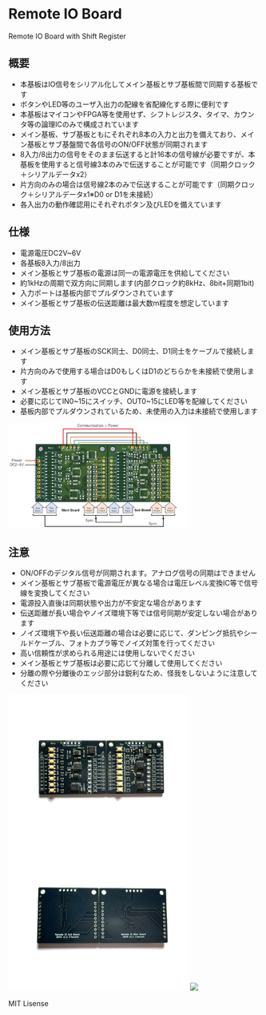 # Remote IO Board
Remote IO Board with Shift Register 


## 概要 
  * 本基板はIO信号をシリアル化してメイン基板とサブ基板間で同期する基板です  
  * ボタンやLED等のユーザ入出力の配線を省配線化する際に便利です  
  * 本基板はマイコンやFPGA等を使用せず、シフトレジスタ、タイマ、カウンタ等の論理ICのみで構成されています  
  * メイン基板、サブ基板ともにそれぞれ8本の入力と出力を備えており、メイン基板とサブ基盤間で各信号のON/OFF状態が同期されます  
  * 8入力/8出力の信号をそのまま伝送すると計16本の信号線が必要ですが、本基板を使用すると信号線3本のみで伝送することが可能です（同期クロック＋シリアルデータx2）  
  * 片方向のみの場合は信号線2本のみで伝送することが可能です（同期クロック＋シリアルデータx1※D0 or D1を未接続）  
  * 各入出力の動作確認用にそれぞれボタン及びLEDを備えています  

## 仕様
  * 電源電圧DC2V~6V  
  * 各基板8入力/8出力  
  * メイン基板とサブ基板の電源は同一の電源電圧を供給してください  
  * 約1kHzの周期で双方向に同期します(内部クロック約8kHz、8bit+同期1bit)  
  * 入力ポートは基板内部でプルダウンされています  
  * メイン基板とサブ基板の伝送距離は最大数m程度を想定しています  

## 使用方法
  * メイン基板とサブ基板のSCK同士、D0同士、D1同士をケーブルで接続します
  * 片方向のみで使用する場合はD0もしくはD1のどちらかを未接続で使用します
  * メイン基板とサブ基板のVCCとGNDに電源を接続します
  * 必要に応じてIN0~15にスイッチ、OUT0~15にLED等を配線してください
  * 基板内部でプルダウンされているため、未使用の入力は未接続で使用します
    
<img src="img/img3.jpeg" width="360">

## 注意 
  * ON/OFFのデジタル信号が同期されます。アナログ信号の同期はできません
  * メイン基板とサブ基板で電源電圧が異なる場合は電圧レベル変換IC等で信号線を変換してください
  * 電源投入直後は同期状態や出力が不安定な場合があります
  * 伝送距離が長い場合やノイズ環境下等では信号同期が安定しない場合があります
  * ノイズ環境下や長い伝送距離の場合は必要に応じて、ダンピング抵抗やシールドケーブル、フォトカプラ等でノイズ対策を行ってください
  * 高い信頼性が求められる用途には使用しないでください
  * メイン基板とサブ基板は必要に応じて分離して使用してください
  * 分離の際や分離後のエッジ部分は鋭利なため、怪我をしないように注意してください  


<img src="img/img1.jpeg" width="360">
<img src="img/img2.jpeg" width="360">
<img src="img/img4.gif" width="360">


MIT Lisense
